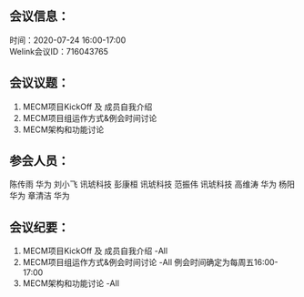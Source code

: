会议信息：
------------

时间：2020-07-24 16:00-17:00  
Welink会议ID：716043765 


会议议题：
------------

1. MECM项目KickOff 及 成员自我介绍  
2. MECM项目组运作方式&例会时间讨论
3. MECM架构和功能讨论

参会人员：  
------------

陈传雨  华为
刘小飞  讯琥科技
彭康桓  讯琥科技
范振伟  讯琥科技
高维涛  华为
杨阳    华为
章清洁  华为

会议纪要：
------------

1. MECM项目KickOff 及 成员自我介绍  -All
2. MECM项目组运作方式&例会时间讨论   -All
   例会时间确定为每周五16:00-17:00
3. MECM架构和功能讨论  -All